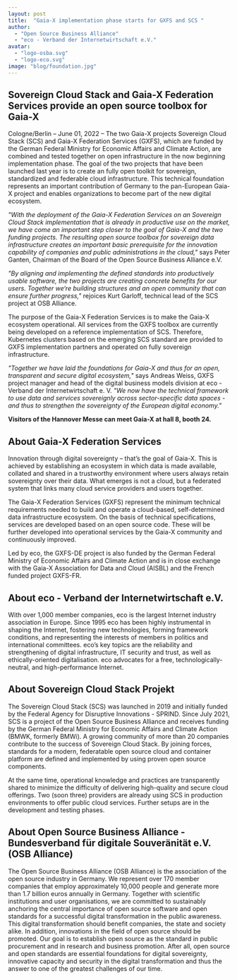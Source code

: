 ```yaml
---
layout: post
title:  "Gaia-X implementation phase starts for GXFS and SCS "
author: 
  - "Open Source Business Alliance"
  - "eco - Verband der Internetwirtschaft e.V."
avatar: 
  - "logo-osba.svg"
  - "logo-eco.svg"
image: "blog/foundation.jpg"
---
```

## Sovereign Cloud Stack and Gaia-X Federation Services provide an open source toolbox for Gaia-X

Cologne/Berlin – June 01, 2022 – The two Gaia-X projects Sovereign Cloud Stack (SCS) and Gaia-X
Federation Services (GXFS), which are funded by the German Federal Ministry for Economic Affairs
and Climate Action, are combined and tested together on open infrastructure in the now beginning
implementation phase. The goal of the two projects that have been launched last year is to create
an fully open toolkit for sovereign, standardized and federable cloud infrastructure. This technical
foundation represents an important contribution of Germany to the pan-European Gaia-X project and
enables organizations to become part of the new digital ecosystem.

_"With the deployment of the Gaia-X Federation Services on an Sovereign Cloud Stack implementation
that is already in productive use on the market, we have come an important step closer to the goal
of Gaia-X and the two funding projects. The resulting open source toolbox for sovereign data
infrastructure creates an important basic prerequisite for the innovation capability of companies and
public administrations in the cloud,"_ says Peter Ganten, Chairman of the Board of the Open Source
Business Alliance e.V.

_"By aligning and implementing the defined standards into productively usable software, the two
projects are creating concrete benefits for our users. Together we‘re building structures and an
open community that can ensure further progress,"_ rejoices Kurt Garloff, technical lead of the SCS
project at OSB Alliance.

The purpose of the Gaia-X Federation Services is to make the Gaia-X ecosystem operational. All
services from the GXFS toolbox are currently being developed on a reference implementation of SCS.
Therefore, Kubernetes clusters based on the emerging SCS standard are provided to GXFS implementation
partners and operated on fully sovereign infrastructure.

_"Together we have laid the foundations for Gaia-X and thus for an open, transparent and secure
digital ecosystem,"_ says Andreas Weiss, GXFS project manager and head of the digital business
models division at eco - Verband der Internetwirtschaft e. V. _"We now have the technical framework
to use data and services sovereignly across sector-specific data spaces - and thus to strengthen
the sovereignty of the European digital economy."_

**Visitors of the Hannover Messe can meet Gaia-X at hall 8, booth 24.**

## About Gaia-X Federation Services
Innovation through digital sovereignty – that’s the goal of Gaia-X. This is
achieved by establishing an ecosystem in which data is made available, collated
and shared in a trustworthy environment where users always retain sovereignty
over their data. What emerges is not a cloud, but a federated system that links
many cloud service providers and users together.

The Gaia-X Federation Services (GXFS) represent the minimum technical requirements
needed to build and operate a cloud-based, self-determined data infrastructure
ecosystem. On the basis of technical specifications, services are developed based
on an open source code. These will be further developed into operational services
by the Gaia-X community and continuously improved.

Led by eco, the GXFS-DE project is also funded by the German Federal Ministry of
Economic Affairs and Climate Action and is in close exchange with the Gaia-X
Association for Data and Cloud (AISBL) and the French funded project GXFS-FR.

## About eco - Verband der Internetwirtschaft e.V.
With over 1,000 member companies, eco is the largest Internet industry association
in Europe. Since 1995 eco has been highly instrumental in shaping the Internet,
fostering new technologies, forming framework conditions, and representing the
interests of members in politics and international committees. eco’s key topics
are the reliability and strengthening of digital infrastructure, IT security and
trust, as well as ethically-oriented digitalisation. eco advocates for a free,
technologically-neutral, and high-performance Internet.

## About Sovereign Cloud Stack Projekt
The Sovereign Cloud Stack (SCS) was launched in 2019 and initially funded by the Federal Agency
for Disruptive Innovations - SPRIND. Since July 2021, SCS is a project of the Open Source Business
Alliance and receives funding by the German Federal Ministry for Economic Affairs and Climate Action
(BMWK, formerly BMWi). A growing community of more than 20 companies contribute to the success of
Sovereign Cloud Stack. By joining forces, standards for a modern, federatable open source cloud and
container platform are defined and implemented by using proven open source components.

At the same time, operational knowledge and practices are transparently shared to minimize the
difficulty of delivering high-quality and secure cloud offerings. Two (soon three) providers are
already using SCS in production environments to offer public cloud services. Further setups are in the
development and testing phases.

## About Open Source Business Alliance - Bundesverband für digitale Souveränität e.V. (OSB Alliance)
The Open Source Business Alliance (OSB Alliance) is the association of the open source industry in Germany.
We represent over 170 member companies that employ approximately 10,000 people and generate more than 1.7 billion
euros annually in Germany. Together with scientific institutions and user organisations, we are committed to
sustainably anchoring the central importance of open source software and open standards for a successful digital
transformation in the public awareness. This digital transformation should benefit companies, the state and
society alike. In addition, innovations in the field of open source should be promoted. Our goal is to establish
open source as the standard in public procurement and in research and business promotion. After all, open source
and open standards are essential foundations for digital sovereignty, innovative capacity and security in the digital
transformation and thus the answer to one of the greatest challenges of our time.
